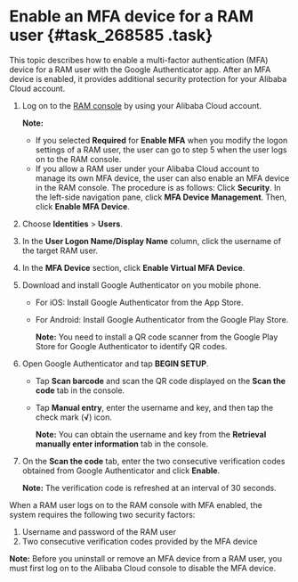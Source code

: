 # Enable an MFA device for a RAM user {#task_268585 .task}

This topic describes how to enable a multi-factor authentication \(MFA\) device for a RAM user with the Google Authenticator app. After an MFA device is enabled, it provides additional security protection for your Alibaba Cloud account.

1.  Log on to the [RAM console](https://partners-intl.console.aliyun.com/#/ram) by using your Alibaba Cloud account. 

    **Note:** 

    -   If you selected **Required** for **Enable MFA** when you modify the logon settings of a RAM user, the user can go to step 5 when the user logs on to the RAM console.
    -   If you allow a RAM user under your Alibaba Cloud account to manage its own MFA device, the user can also enable an MFA device in the RAM console. The procedure is as follows: Click **Security**. In the left-side navigation pane, click **MFA Device Management**. Then, click **Enable MFA Device**.
2.  Choose **Identities** \> **Users**.
3.  In the **User Logon Name/Display Name** column, click the username of the target RAM user.
4.  In the **MFA Device** section, click **Enable Virtual MFA Device**.
5.  Download and install Google Authenticator on you mobile phone. 
    -   For iOS: Install Google Authenticator from the App Store.
    -   For Android: Install Google Authenticator from the Google Play Store.

        **Note:** You need to install a QR code scanner from the Google Play Store for Google Authenticator to identify QR codes.

6.  Open Google Authenticator and tap **BEGIN SETUP**. 
    -   Tap **Scan barcode** and scan the QR code displayed on the **Scan the code** tab in the console.
    -   Tap **Manual entry**, enter the username and key, and then tap the check mark \(**√**\) icon.

        **Note:** You can obtain the username and key from the **Retrieval manually enter information** tab in the console.

7.  On the **Scan the code** tab, enter the two consecutive verification codes obtained from Google Authenticator and click **Enable**. 

    **Note:** The verification code is refreshed at an interval of 30 seconds.


When a RAM user logs on to the RAM console with MFA enabled, the system requires the following two security factors:

1.  Username and password of the RAM user
2.  Two consecutive verification codes provided by the MFA device

**Note:** Before you uninstall or remove an MFA device from a RAM user, you must first log on to the Alibaba Cloud console to disable the MFA device.


